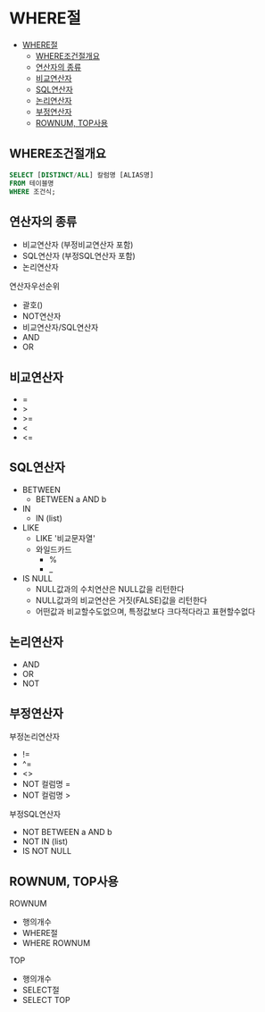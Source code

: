 # WHERE절
- [WHERE절](#where절)
  - [WHERE조건절개요](#where조건절개요)
  - [연산자의 종류](#연산자의-종류)
  - [비교연산자](#비교연산자)
  - [SQL연산자](#sql연산자)
  - [논리연산자](#논리연산자)
  - [부정연산자](#부정연산자)
  - [ROWNUM, TOP사용](#rownum-top사용)



## WHERE조건절개요
```sql
SELECT [DISTINCT/ALL] 칼럼명 [ALIAS명]
FROM 테이블명
WHERE 조건식;
```
## 연산자의 종류
- 비교연산자 (부정비교연산자 포함)
- SQL연산자  (부정SQL연산자 포함)
- 논리연산자

연산자우선순위
- 괄호()
- NOT연산자
- 비교연산자/SQL연산자
- AND
- OR

## 비교연산자
- =
- \>
- \>=
- <
- <=
## SQL연산자
- BETWEEN
  - BETWEEN a AND b
- IN
  - IN (list)
- LIKE
  - LIKE '비교문자열'
  - 와일드카드
    - %
    - _
- IS NULL
  - NULL값과의 수치연산은 NULL값을 리턴한다
  - NULL값과의 비교연산은 거짓(FALSE)값을 리턴한다
  - 어떤값과 비교할수도없으며, 특정값보다 크다적다라고 표현할수없다
## 논리연산자
- AND
- OR
- NOT
## 부정연산자

부정논리연산자
- !=
- ^=
- <>
- NOT 컬럼명 =
- NOT 컬럼명 >

부정SQL연산자
- NOT BETWEEN a AND b
- NOT IN (list)
- IS NOT NULL

## ROWNUM, TOP사용
ROWNUM
- 행의개수
- WHERE절
- WHERE ROWNUM

TOP
- 행의개수
- SELECT절
- SELECT TOP